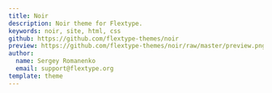 ```yaml
---
title: Noir
description: Noir theme for Flextype.
keywords: noir, site, html, css
github: https://github.com/flextype-themes/noir
preview: https://github.com/flextype-themes/noir/raw/master/preview.png
author:
  name: Sergey Romanenko
  email: support@flextype.org
template: theme
---
```


